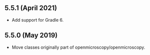 5.5.1 (April 2021)
------------------

- Add support for Gradle 6.

5.5.0 (May 2019)
----------------

- Move classes originally part of openmicroscopy/openmicroscopy.
